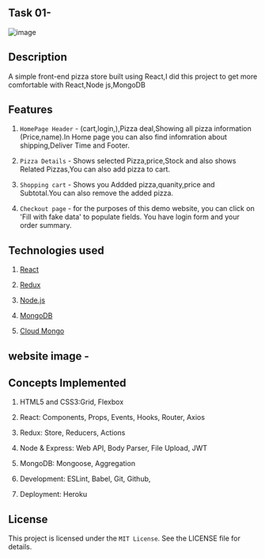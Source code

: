 ## Task 01- 
![image](https://user-images.githubusercontent.com/93007427/235237572-d72d3355-2d2c-4ddb-8a2c-92b21a3ff25c.png)


## Description
A simple front-end pizza store built using React,I did this project to get more comfortable with React,Node js,MongoDB


## Features 
1. `HomePage Header` - (cart,login,),Pizza deal,Showing all pizza information (Price,name).In Home page you can also find infomration about shipping,Deliver Time and Footer.

2. `Pizza Details` - Shows selected Pizza,price,Stock and also shows Related Pizzas,You can also add pizza to cart.

3. `Shopping cart` - Shows you Addded pizza,quanity,price and Subtotal.You can also remove  the added pizza.

4. `Checkout page` - for the purposes of this demo website, you can click on 'Fill with fake data' to populate fields. You have login form and your order summary.


## Technologies used 
1. [React](https://reactjs.org/)

2. [Redux](https://redux.js.org/) 

3. [Node.js](https://redux.js.org/) 

4. [MongoDB](https://www.mongodb.com/) 

5. [Cloud Mongo](https://www.mongodb.com/cloud) 


## website image - 


## Concepts Implemented
1. HTML5 and CSS3:Grid, Flexbox

2. React: Components, Props, Events, Hooks, Router, Axios

3. Redux: Store, Reducers, Actions

4. Node & Express: Web API, Body Parser, File Upload, JWT

5. MongoDB: Mongoose, Aggregation

6. Development: ESLint, Babel, Git, Github,

7. Deployment: Heroku


## License
This project is licensed under the `MIT License`. See the LICENSE file for details.
